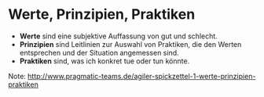 # Werte, Prinzipien, Praktiken
* __Werte__ sind eine subjektive Auffassung von gut und schlecht.  
* __Prinzipien__ sind Leitlinien zur Auswahl von Praktiken, die den Werten entsprechen und der Situation angemessen sind.
* __Praktiken__ sind, was ich konkret tue oder tun könnte.

Note: 
http://www.pragmatic-teams.de/agiler-spickzettel-1-werte-prinzipien-praktiken